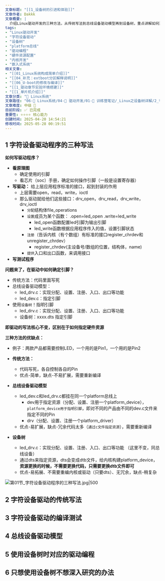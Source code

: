 ```yaml
---
文章标题: "[[1_设备树的引进和体验]]" 
文章作者: Dakkk
文章概要: |
  介绍Linux驱动开发的三种方法，从传统写法到总线设备驱动模型再到设备树，重点讲解如何通过不同方式指定硬件资源，强调设备树的优势
tags:
- "Linux驱动开发"
- "字符设备驱动"
- "设备树"
- "platform总线"
- "驱动编程"
- "硬件资源配置"
- "内核开发"
- "嵌入式系统"
相关文章:
- "[[01_Linux系统构成简单介绍]]"
- "[[04_补充：extboot分区解释说明]]"
- "[[06_U-boot的修改与编译]]"
- "[[1_驱动章节实验环境搭建]]"
- "[[1_单片机介绍]]"
文章分类: "🐧 Linux系统"
文章路径: "06-🐧 Linux系统/04-🔌 驱动开发/01-📝 训练营笔记/_Linux之设备树详解/2_韦东山课程/1_设备树的引进和体验.md"
文章难度: 中级 🌳
目前阶段: ✅ 已完成
重要性: ⭐⭐⭐⭐ 核心能力
创建时间: 2025-04-20 14:54:21
修改时间: 2025-05-28 00:19:51
---
```


## 1 字符设备驱动程序的三种写法

**如何写驱动程序？**
- **看原理图**
	- 确定使用的引脚
	- 看芯片（soc）手册，确定如何操作引脚（一般是设置寄存器）
- **写驱动：** 给上层应用程序标准的接口，起到封装的作用
	- 上层需要open，read，write，ioctl
	- 那么驱动就给他们这些接口：drv_open，drv_read，drv_write，drv_ioctl
		- `分配`结构体file_operations
		- `设置`成员为某个函数： .open=led_open .write=led_write
			- led_open函数配置led引脚为输出引脚
			- led_write函数根据应用程序传入的值，设置引脚状态
		- `注册`（告诉内核（有个数组）有标准的接口register_chrdev和unregister_chrdev）
			- register_chrdev(主设备号/数组的位置，结构体，name)
		- `提供`入口和出口函数，来调用接口
- **写测试程序**

**问题来了，在驱动中如何确定引脚？**
- 传统方法：代码里面写死
- 总线设备驱动模型：
	- led_drv.c：实现分配、设置、注册、入口、出口等功能
	- led_dev.c：指定引脚
- 使用`设备树`！指明引脚
	- led_drv.c：实现分配、设置、注册、入口、出口等功能
	- 设备树：xxxx.dts 指定引脚

**即驱动的写法核心不变，区别在于如何指定硬件资源**

**三种方法的优缺点：**
- 例子：两款产品都需要控制LED，一个用的是Pin1，一个用的是Pin2

- **传统方法：**
	- 代码写死，各自控制各自的Pin
	- 优点-简单，缺点-不易扩展，需要重新编译

- **总线设备驱动模型**
	- led_dev.c和led_drv.c都挂在同一个platform总线上
		- dev用于指定资源（分配、设置、注册一个platform_device），`platform_device用于指明引脚`，即对不同的产品由不同的dev.c文件来指定不同的Pin
		- drv（分配、设置、注册一个platform_driver）
	- 优点-易扩展，缺点-冗余代码太多（`通过c文件指定资源`），需要重新编译

- **设备树**
	- led_drv.c：实现分配、设置、注册、入口、出口等功能 （这里不变，同总线设备）
	- 通过dts来指定资源，dts会变成dtb文件，给内核构建platform_device，**资源更换的时候，不需要更换代码，只需要更换dtb文件即可**
	- 优点-易拓展、不需要重编内核或驱动（只要dts）、无冗余，缺点-稍复杂

![第01节_字符设备驱动程序的三种写法.jpg|500](https://my-obsidian-image.oss-cn-guangzhou.aliyuncs.com/2025/05/ecedb27ba24667b7cdc5348f89348032.jpg)

## 2 字符设备驱动的传统写法

 
## 3 字符设备驱动的编译测试

## 4 总线设备驱动模型

## 5 使用设备树时对应的驱动编程

## 6 只想使用设备树不想深入研究的办法